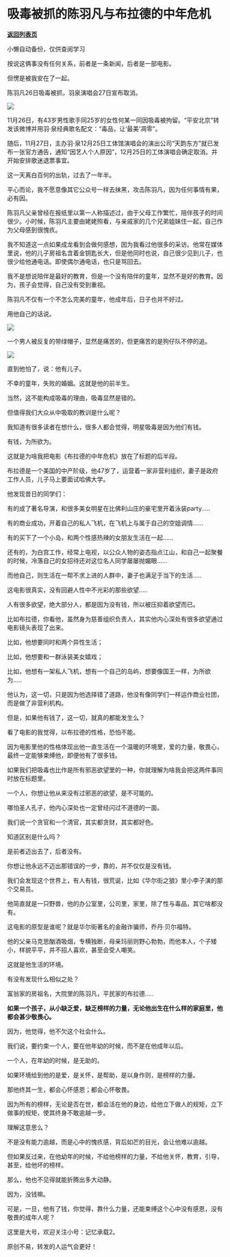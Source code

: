 # 吸毒被抓的陈羽凡与布拉德的中年危机

[**返回列表页**](/gzh/记忆承载)

小懒自动备份，仅供查阅学习

按说这俩事没有任何关系，前者是一条新闻，后者是一部电影。

  

但愣是被我安在了一起。

  

陈羽凡26日吸毒被抓，羽泉演唱会27日宣布取消。

![](https://mmbiz.qpic.cn/mmbiz_jpg/VToK8ByghCiatMumFsWNjnVwZrzj54dhNVbBmf2QxciaUSQibs0xr6QmwEDbcOHCnI3yra0uwZ4b0QbPKQbTdSCsw/640?wx_fmt=jpeg)

11月26日，有43岁男性歌手同25岁的女性何某一同因吸毒被拘留。“平安北京”转发该微博并用羽·泉经典歌名配文：“毒品，让‘最美’凋零”。

  

随后，11月27日，主办羽·泉12月25日工体馆演唱会的演出公司“天韵东方”就已发布一张官方通告，通知“因艺人个人原因”，12月25日的工体演唱会确定取消。并开始安排歌迷退票事宜。

  

这一天离白百何的出轨，过去了一年半。

  

平心而论，我不愿意像其它公众号一样去抹黑，攻击陈羽凡，因为任何事情有果，必有因。

  

陈羽凡父亲曾经在报纸里以第一人称描述过，由于父母工作繁忙，陪伴孩子的时间很少。小时候，陈羽凡主要由姥姥照看，与亲戚家的几个兄弟姐妹住一起，自己作为父母感到很愧疚。

  

我不知道这一点如果成龙看到会做何感想，因为我看过他很多的采访。他常在媒体里说，他的儿子房祖名含着金钥匙长大，但是他同时也说，自己很少见到儿子，也很少给他通电话。即使偶尔通电话，也只是骂回去。

  

我不是想说陪伴是最好的教育，但是一个没有陪伴的童年，显然不是好的教育。因为，孩子会觉得，自己没有受到重视。

  

陈羽凡不仅有一个不怎么完美的童年，他成年后，日子也并不好过。

用他自己的话说。

![](https://mmbiz.qpic.cn/mmbiz_jpg/VToK8ByghCiatMumFsWNjnVwZrzj54dhN8PZSJM3kYZogicf9YNKlHVLxWXVlqv9qUxJ4z0DV8AwYRTfmcEXmBcw/640?wx_fmt=jpeg)

一个男人被反复的带绿帽子，显然是痛苦的，但更痛苦的是狗仔队不停的追。

![](https://mmbiz.qpic.cn/mmbiz_jpg/VToK8ByghCiatMumFsWNjnVwZrzj54dhNuBicuicyDVJOyoYjict5sHf7gVH8kZCGcuoibMZOQWGhV00fR9ABEdj9hA/640?wx_fmt=jpeg)

直到他怕了，说：他有儿子。

  

不幸的童年，失败的婚姻。这就是他的前半生。

  

当然，这不能构成吸毒的理由，吸毒显然是错的。

  

但值得我们大众从中吸取的教训是什么呢？

  

我知道有很多读者在想什么，很多人都会觉得，明星吸毒是因为他们有钱。

  

有钱，为所欲为。

  

这就是为啥我把电影《布拉德的中年危机》放在了标题的后半段。

  

布拉德是一个美国的中产阶级，他47岁了，运营着一家非营利组织，妻子是政府工作人员，儿子马上要面试哈佛大学。

  

他发现昔日的同学们：

有的成了著名导演，和很多美女明星在比佛利山庄的豪宅里开着泳装party.....

有的商业成功，开着自己的私人飞机，在飞机上与属于自己的空姐调情......

有的买下了一个小岛，和两个性感热辣的女朋友生活在一起......

还有的，为白宫工作，经常上电视，以公众人物的姿态指点江山，和自己一起聚餐的时候，冷落自己的女招待还对这位名人同学屡屡抛媚眼......

  

而他自己，则生活在一帮不求上进的人群中，妻子也满足于当下的生活.....

  

这电影很真实，没有回避人性中不光彩的那些欲望.....

  

人有很多欲望，绝大部分人，都是因为没有钱，所以被压抑着欲望而已。

  

比如布拉德，你看他，虽然身为慈善组织负责人，其实他内心深处有很多欲望通过电影镜头表现了出来。

  

比如，他想要同时和两个异性生活；

比如，他想要和一群泳装美女嬉戏；

比如，他想有一架私人飞机，想有一个自己的岛屿，想要像国王一样，为所欲为.....

  

他认为，这一切，只是因为他选择错了道路，他没有像同学们一样运作商业社团，而是做了非营利机构。

  

但是，如果他有钱了，这一切，就真的都能发生么？

看了电影的我觉得，以布拉德的性格，恐怕不能。

  

因为电影里他的性格体现出他一直生活在一个温暖的环境里，爱的力量，敬畏心，最终一定能够束缚他，即便他有了很多钱。

  

如果我们把吸毒也比作是所有邪恶欲望里的一种，你就理解为啥我会把这两件事同时放在标题里。

  

一个人，你想让他从来没有过邪恶的欲望，是不可能的。

哪怕圣人孔子，他内心深处也一定曾经闪过不道德的一面。

  

我们说一个贪官和一个清官，其实都贪财，其实都好色。

  

知道区别是什么吗？

  

是前者迈出去了，后者没有。

  

你想让他永远不迈出那错误的一步，靠的，并不仅仅是没有钱。

  

我们会发现这个世界上，有人有钱，很荒诞，比如《华尔街之狼》里小李子演的那个交易员。

  

他简直就是一只野兽，他的办公室里，公司里，家里，除了性与毒品，其它啥都没有。

  

这电影的原型是谁呢？就是华尔街著名的金融诈骗师，乔丹·贝尔福特。

  

他的父亲马克思酗酒吸烟，专横独断，母亲玛丽则野心勃勃，而他本人，个子矮小，样貌平平，并不招人喜欢，甚至会受人嘲笑。

  

这就是他生活的环境。

  

有没有发现什么相似之处？

富翁家的房祖名，大院里的陈羽凡，平民家的布拉德.....

  

 **如果一个孩子，从小缺乏爱，缺乏榜样的力量，无论他出生在什么样的家庭里，他都会甚少敬畏心。**

  

因为，他觉得，他不欠这个社会什么。

  

我们说，要约束一个人，要在他年幼的时候，而不是在他成年以后。

  

一个人，在年幼的时候，是无助的。

  

如果环境给到他的是爱，是关怀，是帮助，是以身作则，是榜样的力量。

  

那他终其一生，都会心怀感恩；都会心怀敬畏。

  

因为所有的榜样，无论是否在世，都会活在他的身边，给他立下做人的规矩，立下做事的规矩，使其终身不敢逾越一步。

  

理解这意思么？

  

不是没有能力逾越，而是心中的愧疚感，背后如芒的目光，会让他难以逾越。

  

但如果反过来，在他幼年的时候，不给他榜样的力量，不给他关怀，教育，引导，甚至，给他坏的榜样。

  

那么，他也不见得就能折腾出多大动静。

  

因为，没钱嘛。

  

可是，一旦，他有了钱，你觉得，靠什么力量，还能束缚这个心中没有感恩，没有敬畏的成年人呢？

  

这里是大号，欢迎关注小号：记忆承载2。

  

原创不易，转发的人运气会更好！

